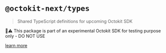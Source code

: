 # `@octokit-next/types`

> Shared TypeScript definitions for upcoming Octokit SDK

🚫⚠️ This package is part of an experimental Octokit SDK for testing purpose only - DO NOT USE

[learn more](https://github.com/octokit/octokit-next.js)

